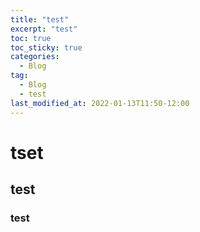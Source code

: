 ```yaml
---
title: "test"
excerpt: "test"
toc: true
toc_sticky: true
categories:
  - Blog
tag:
  - Blog
  - test
last_modified_at: 2022-01-13T11:50-12:00
---
```


# tset
## test
### test
